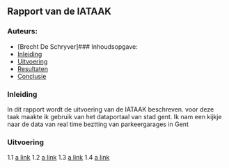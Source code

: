 ## Rapport van de IATAAK
### Auteurs:
 - [Brecht De Schryver]### Inhoudsopgave:
 - [Inleiding](#inleiding)
 - [Uitvoering](#uitvoering)
 - [Resultaten](#resultaten)
 - [Conclusie](#conclusie)
### Inleiding
In dit rapport wordt de uitvoering van de IATAAK beschreven. voor deze taak maakte ik gebruik van het dataportaal van stad gent. Ik nam een kijkje naar de data van real time beztting van parkeergarages in Gent
### Uitvoering
1.1
[a link](https://github.com/BrechtDeSchryver/iataak/blob/main/scripts/webscraper.sh)
1.2
[a link](https://github.com/BrechtDeSchryver/iataak/blob/main/scripts/transform.sh)
1.3
[a link](https://github.com/BrechtDeSchryver/iataak/blob/main/scripts/raport.py)
1.4
[a link](https://github.com/BrechtDeSchryver/iataak/blob/main/scripts/report.py)

